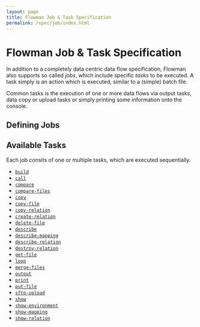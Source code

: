 ```yaml
---
layout: page
title: Flowman Job & Task Specification
permalink: /spec/job/index.html
---
```

# Flowman Job & Task Specification

In addition to a completely data centric data flow specification, Flowman also supports so 
called *jobs*, which include specific *tasks* to be executed. A task simply is an action which
is executed, similar to a (simple) batch file.

Common tasks is the execution of one or more data flows via output tasks, data copy or 
upload tasks or simply printing some information onto the console. 

## Defining Jobs

## Available Tasks

Each job consits of one or multiple tasks, which are executed sequentially.

* [`build`](build-target.html)
* [`call`](call.html)
* [`compare`](compare.html)
* [`compare-files`](compare-files.html)
* [`copy`](copy.html)
* [`copy-file`](copy-file.html)
* [`copy-relation`](copy-relation.html)
* [`create-relation`](create-relation.html)
* [`delete-file`](delete-file.html)
* [`describe`](describe.html)
* [`describe-mapping`](describe-mapping.html)
* [`describe-relation`](describe-relation.html)
* [`destroy-relation`](destroy-relation.html)
* [`get-file`](get-file.html)
* [`loop`](loop.html)
* [`merge-files`](merge-files.html)
* [`output`](output.html)
* [`print`](print.html)
* [`put-file`](put-file.html)
* [`sftp-upload`](sftp-upload.html)
* [`show`](show.html)
* [`show-environment`](show-environment.html)
* [`show-mapping`](show-mapping.html)
* [`show-relation`](show-relation.html)
